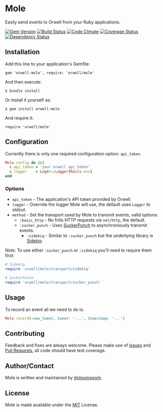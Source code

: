 # Mole

Easily send events to Orwell from your Ruby applications.

[![Gem Version](https://badge.fury.io/rb/orwell-mole.png)](https://rubygems.org/gems/orwell-mole) [![Build Status](https://travis-ci.org/doomspork/mole.svg?branch=master)](https://travis-ci.org/doomspork/mole) [![Code Climate](https://codeclimate.com/github/doomspork/mole/badges/gpa.svg)](https://codeclimate.com/github/doomspork/mole) [![Coverage Status](https://coveralls.io/repos/doomspork/mole/badge.png?branch=master)](https://coveralls.io/r/doomspork/mole?branch=master) [![Dependency Status](https://gemnasium.com/doomspork/mole.svg)](https://gemnasium.com/doomspork/mole)

## Installation

Add this line to your application's Gemfile:

	gem 'orwell-mole', require: 'orwell/mole'

And then execute:

	$ bundle install

Or install it yourself as:

	$ gem install orwell-mole

And require it:

	require 'orwell/mole'

## Configuration

Currently there is only one required configuration option: `api_token`.

```ruby
Mole.config do |c|
  c.api_token = 'your orwell api token'
  c.logger    = Log4r::Logger[Rails.env]
end
```

### Options
+ `api_token` - The application's API token provided by Orwell.
+ `logger` - Override the logger Mole will use, the default uses `Logger` to stdout.
+ `method` - Set the transport used by Mole to transmit events, valid options:
	- `:basic_http` - No frills HTTP requests via `net/http`, the default.
  - `:sucker_punch` - Uses [SuckerPunch](https://github.com/brandonhilkert/sucker_punch) to asynchroniously transmit events.
	- `:sidekiq` - Similar to `:sucker_punch` but the underlying library is [Sidekiq](https://github.com/mperham/sidekiq).

_Note_: To use either `:sucker_punch` or `:sidekiq` you'll need to require them first:

```ruby
# Sidekiq
require 'orwell/mole/transport/sidekiq'

# SuckerPunch
require 'orwell/mole/transport/sucker_punch'
```

## Usage

To record an event all we need to do is:

```ruby
Mole.record(:new_tweet, tweet: '...', timestamp: '...')
```

## Contributing

Feedback and fixes are always welcome.  Please make use of [Issues](https://github.com/doomspork/autocomplete-me/issues) and [Pull Requests](https://github.com/doomspork/autocomplete-me/pulls), all code should have test coverage.

## Author/Contact

Mole is written and maintained by [@doomspork](github.com/doomspork).

## License

Mole is made available under the [MIT](http://opensource.org/licenses/MIT) License.
